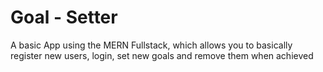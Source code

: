 # **Goal - Setter**

A basic App using the MERN Fullstack, which allows you to basically register new users, login, set new goals and remove them when achieved
